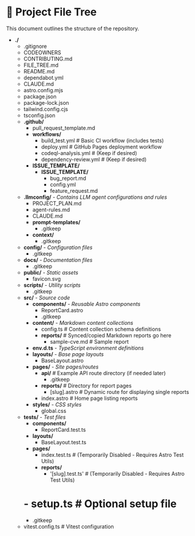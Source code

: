 # 📁 Project File Tree
This document outlines the structure of the repository.
- **./**
    - .gitignore
    - CODEOWNERS
    - CONTRIBUTING.md
    - FILE_TREE.md
    - README.md
    - dependabot.yml
    - CLAUDE.md
    - astro.config.mjs
    - package.json
    - package-lock.json
    - tailwind.config.cjs
    - tsconfig.json
    - **.github/**
        - pull_request_template.md
        - **workflows/**
            - build_test.yml # Basic CI workflow (includes tests)
            - deploy.yml # GitHub Pages deployment workflow
            - codeql-analysis.yml # (Keep if desired)
            - dependency-review.yml # (Keep if desired)
        - **ISSUE_TEMPLATE/**
            - **ISSUE_TEMPLATE/**
                - bug_report.md
                - config.yml
                - feature_request.md
    - **.llmconfig/** - *Contains LLM agent configurations and rules*
        - PROJECT_PLAN.md
        - agent-rules.md
        - CLAUDE.md
        - **prompt-templates/**
            - .gitkeep
        - **context/**
            - .gitkeep
    - **config/** - *Configuration files*
        - .gitkeep
    - **docs/** - *Documentation files*
        - .gitkeep
    - **public/** - *Static assets*
        - favicon.svg
    - **scripts/** - *Utility scripts*
        - .gitkeep
    - **src/** - *Source code*
        - **components/** - *Reusable Astro components*
            - ReportCard.astro
            - .gitkeep
        - **content/** - *Markdown content collections*
            - config.ts # Content collection schema definitions
            - **reports/** # Synced/copied Markdown reports go here
                - sample-cve.md # Sample report
        - **env.d.ts** - *TypeScript environment definitions*
        - **layouts/** - *Base page layouts*
            - BaseLayout.astro
        - **pages/** - *Site pages/routes*
            - **api/** # Example API route directory (if needed later)
                - .gitkeep
            - **reports/** # Directory for report pages
                - [slug].astro # Dynamic route for displaying single reports
            - index.astro # Home page listing reports
        - **styles/** - *CSS styles*
            - global.css
    - **tests/** - *Test files*
        - **components/**
            - ReportCard.test.ts
        - **layouts/**
             - BaseLayout.test.ts
        - **pages/**
            - index.test.ts # (Temporarily Disabled - Requires Astro Test Utils)
            - **reports/**
              - '[slug].test.ts' # (Temporarily Disabled - Requires Astro Test Utils)
        # - setup.ts # Optional setup file
        - .gitkeep
    - vitest.config.ts # Vitest configuration

